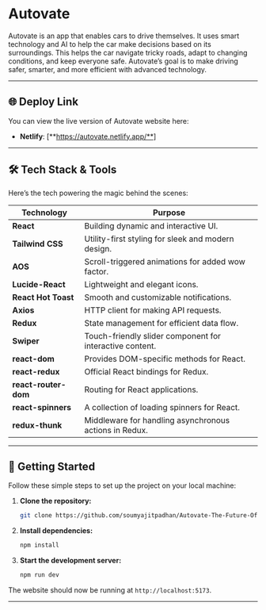 # Autovate

Autovate is an app that enables cars to drive themselves. It uses smart technology and AI to help the car make decisions based on its surroundings. This helps the car navigate tricky roads, adapt to changing conditions, and keep everyone safe. Autovate’s goal is to make driving safer, smarter, and more efficient with advanced technology.

---

## 🌐 Deploy Link

You can view the live version of Autovate website here:  
- **Netlify**: [**https://autovate.netlify.app/**]

---


## 🛠️ Tech Stack & Tools

Here’s the tech powering the magic behind the scenes:


| **Technology**       | **Purpose**                                      |
|----------------------|--------------------------------------------------|
| **React**            | Building dynamic and interactive UI.            |
| **Tailwind CSS**     | Utility-first styling for sleek and modern design.|  
| **AOS**              | Scroll-triggered animations for added wow factor.|  
| **Lucide-React**     | Lightweight and elegant icons.                  |   
| **React Hot Toast**  | Smooth and customizable notifications.          |  
| **Axios**            | HTTP client for making API requests.            |  
| **Redux**            | State management for efficient data flow.       |  
| **Swiper**           | Touch-friendly slider component for interactive content. |
| **react-dom**        | Provides DOM-specific methods for React.        |
| **react-redux**      | Official React bindings for Redux.              |
| **react-router-dom** | Routing for React applications.                 |
| **react-spinners**   | A collection of loading spinners for React.     |
| **redux-thunk**      | Middleware for handling asynchronous actions in Redux. |


--- 

## 🚀 Getting Started

Follow these simple steps to set up the project on your local machine:

1. **Clone the repository:**
   ```bash
   git clone https://github.com/soumyajitpadhan/Autovate-The-Future-Of-Mobility.git
   ```

2. **Install dependencies:**
   ```bash
   npm install
   ```

3. **Start the development server:**
   ```bash
   npm run dev
   ```

The website should now be running at `http://localhost:5173`.

---

